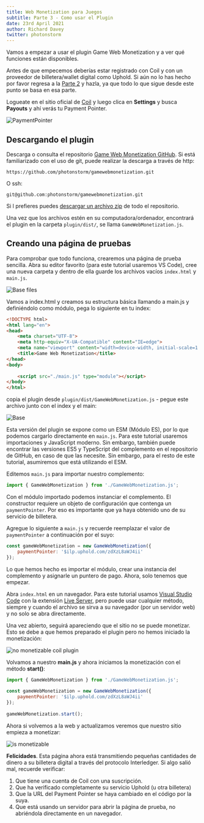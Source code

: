 ```yaml
---
title: Web Monetization para Juegos
subtitle: Parte 3 - Como usar el Plugin
date: 23rd April 2021
author: Richard Davey
twitter: photonstorm
---
```


Vamos a empezar a usar el plugin Game Web Monetization y a ver qué funciones están disponibles. 

Antes de que empecemos deberías estar registrado con Coil y con un proveedor de billetera/wallet digital como Uphold. Si aún no lo has hecho por favor regresa a la [Parte 2](part2) y hazla, ya que todo lo que sigue desde este punto se basa en esa parte. 

Logueate en el sitio oficial de [Coil](https://coil.com) y luego clica en **Settings** y busca **Payouts** y ahí verás tu Payment Pointer.

![PaymentPointer](part3/1-paymentpointer.png)

## Descargando el plugin

Descarga o consulta el repositorio [Game Web Monetization GitHub](https://github.com/photonstorm/gamewebmonetization). Si está familiarizado con el uso de git, puede realizar la descarga a través de http:

```
https://github.com/photonstorm/gamewebmonetization.git
```

O ssh:

```
git@github.com:photonstorm/gamewebmonetization.git
```

Si l prefieres puedes [descargar un archivo zip](https://github.com/photonstorm/gamewebmonetization/archive/refs/heads/main.zip) de todo el repositorio.

Una vez que los archivos estén en su computadora/ordenador, encontrará el plugin en la carpeta `plugin/dist/`, se llama `GameWebMonetization.js`.

## Creando una página de pruebas

Para comprobar que todo funciona, crearemos una página de prueba sencilla. Abra su editor favorito (para este tutorial usaremos VS Code), cree una nueva carpeta y dentro de ella guarde los archivos vacíos `index.html` y `main.js`.

![Base files](part3/2-basefiles.png)

Vamos a index.html y creamos su estructura básica llamando a main.js y definiéndolo como módulo, pega lo siguiente en tu index: 

```html
<!DOCTYPE html>
<html lang="en">
<head>
    <meta charset="UTF-8">
    <meta http-equiv="X-UA-Compatible" content="IE=edge">
    <meta name="viewport" content="width=device-width, initial-scale=1.0">
    <title>Game Web Monetization</title>
</head>
<body>
    
    <script src="./main.js" type="module"></script>
</body>
</html>
```

copia el plugin desde `plugin/dist/GameWebMonetization.js` - pegue este archivo junto con el index y el main:

![Base](part3/3-basefileswithplutin.png)

Esta versión del plugin se expone como un ESM (Módulo ES), por lo que podemos cargarlo directamente en `main.js`. Para este tutorial usaremos importaciones y JavaScript moderno. Sin embargo, también puede encontrar las versiones ES5 y TypeScript del complemento en el repositorio de GitHub, en caso de que las necesite. Sin embargo, para el resto de este tutorial, asumiremos que está utilizando el ESM.

Editemos `main.js` para importar nuestro complemento:

```javascript
import { GameWebMonetization } from './GameWebMonetization.js';
```

Con el módulo importado podemos instanciar el complemento. El constructor requiere un objeto de configuración que contenga un `paymentPointer`. Por eso es importante que ya haya obtenido uno de su servicio de billetera.

Agregue lo siguiente a `main.js` y recuerde reemplazar el valor de `paymentPointer` a continuación por el suyo:

```javascript
const gameWebMonetization = new GameWebMonetization({
    paymentPointer: '$ilp.uphold.com/zdXzL8aWJ4ii'
});

```

Lo que hemos hecho es importar el módulo, crear una instancia del complemento y asignarle un puntero de pago. Ahora, solo tenemos que empezar.

Abra `index.html` en un navegador. Para este tutorial usamos [Visual Studio Code](https://code.visualstudio.com/) con la extensión [Live Server](https://marketplace.visualstudio.com/items?itemName=ritwickdey.LiveServer), pero puede usar cualquier método, siempre y cuando el archivo se sirva a su navegador (por un servidor web) y no solo se abra directamente.

Una vez abierto, seguirá apareciendo que el sitio no se puede monetizar. Esto se debe a que hemos preparado el plugin pero no hemos iniciado la monetización:

![no monetizable coil plugin](part3/4-nomonetizable.png)

Volvamos a nuestro **main.js** y ahora iniciamos la monetización con el método **start()**:

```javascript
import { GameWebMonetization } from './GameWebMonetization.js';
 
const gameWebMonetization = new GameWebMonetization({
    paymentPointer: '$ilp.uphold.com/zdXzL8aWJ4ii'
});
 
gameWebMonetization.start();
```

Ahora si volvemos a la web y actualizamos veremos que nuestro sitio empieza a monetizar: 

![is monetizable](part3/5-ismonetizable.png)

**Felicidades**. Esta página ahora está transmitiendo pequeñas cantidades de dinero a su billetera digital a través del protocolo Interledger. Si algo salió mal, recuerde verificar:

1. Que tiene una cuenta de Coil con una suscripción.
2. Que ha verificado completamente su servicio Uphold (u otra billetera)
3. Que la URL del Payment Pointer se haya cambiado en el código por la suya.
4. Que está usando un servidor para abrir la página de prueba, no abriéndola directamente en un navegador.
